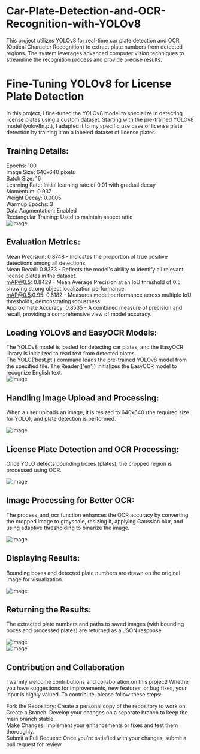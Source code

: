 # Car-Plate-Detection-and-OCR-Recognition-with-YOLOv8
This project utilizes YOLOv8 for real-time car plate detection and OCR (Optical Character Recognition) to extract plate numbers from detected regions. The system leverages advanced computer vision techniques to streamline the recognition process and provide precise results.
# Fine-Tuning YOLOv8 for License Plate Detection
In this project, I fine-tuned the YOLOv8 model to specialize in detecting license plates using a custom dataset. Starting with the pre-trained YOLOv8 model (yolov8n.pt), I adapted it to my specific use case of license plate detection by training it on a labeled dataset of license plates.

## Training Details:

Epochs: 100<br>
Image Size: 640x640 pixels<br>
Batch Size: 16<br>
Learning Rate: Initial learning rate of 0.01 with gradual decay<br>
Momentum: 0.937<br>
Weight Decay: 0.0005<br>
Warmup Epochs: 3<br>
Data Augmentation: Enabled<br>
Rectangular Training: Used to maintain aspect ratio<br>
![image](https://github.com/user-attachments/assets/2e1d7260-28b6-4150-8fba-f264945d5d06)

## Evaluation Metrics:

Mean Precision: 0.8748 - Indicates the proportion of true positive detections among all detections.<br>
Mean Recall: 0.8333 - Reflects the model's ability to identify all relevant license plates in the dataset.<br>
mAP@0.5: 0.8429 - Mean Average Precision at an IoU threshold of 0.5, showing strong object localization performance.<br>
mAP@0.5:0.95: 0.6182 - Measures model performance across multiple IoU thresholds, demonstrating robustness.<br>
Approximate Accuracy: 0.8535 - A combined measure of precision and recall, providing a comprehensive view of model accuracy.<br>

## Loading YOLOv8 and EasyOCR Models:
The YOLOv8 model is loaded for detecting car plates, and the EasyOCR library is initialized to read text from detected plates.<br>
The YOLO('best.pt') command loads the pre-trained YOLOv8 model from the specified file. The Reader(['en']) initializes the EasyOCR model to recognize English text.<br>
![image](https://github.com/user-attachments/assets/0f2e0884-25b6-44b9-86ca-73201d1e1881)
<br>
## Handling Image Upload and Processing:
When a user uploads an image, it is resized to 640x640 (the required size for YOLO), and plate detection is performed.<br>

![image](https://github.com/user-attachments/assets/c22fa395-f8bd-415d-ad43-70aa855ff411)
## License Plate Detection and OCR Processing:
Once YOLO detects bounding boxes (plates), the cropped region is processed using OCR.<br>

![image](https://github.com/user-attachments/assets/b8526ee7-7330-4e5d-ac29-5437b9cd3ae7)
## Image Processing for Better OCR:
The process_and_ocr function enhances the OCR accuracy by converting the cropped image to grayscale, resizing it, applying Gaussian blur, and using adaptive thresholding to binarize the image.<br>

![image](https://github.com/user-attachments/assets/ea76680a-bbc3-4953-a8f4-2b07dd51fade)
## Displaying Results:
Bounding boxes and detected plate numbers are drawn on the original image for visualization.<br>

![image](https://github.com/user-attachments/assets/059d7ce9-31d4-4419-888d-bee1f7030253)
## Returning the Results:
The extracted plate numbers and paths to saved images (with bounding boxes and processed plates) are returned as a JSON response.<br>

![image](https://github.com/user-attachments/assets/b3d5c21d-d9e3-436b-895f-843bec6c8a84)<br>
![image](https://github.com/user-attachments/assets/99610f5d-2f5e-4ccf-aa36-51eb1e857453)

## Contribution and Collaboration
I warmly welcome contributions and collaboration on this project! Whether you have suggestions for improvements, new features, or bug fixes, your input is highly valued. To contribute, please follow these steps:<br>

Fork the Repository: Create a personal copy of the repository to work on.<br>
Create a Branch: Develop your changes on a separate branch to keep the main branch stable.<br>
Make Changes: Implement your enhancements or fixes and test them thoroughly.<br>
Submit a Pull Request: Once you’re satisfied with your changes, submit a pull request for review.<br>
